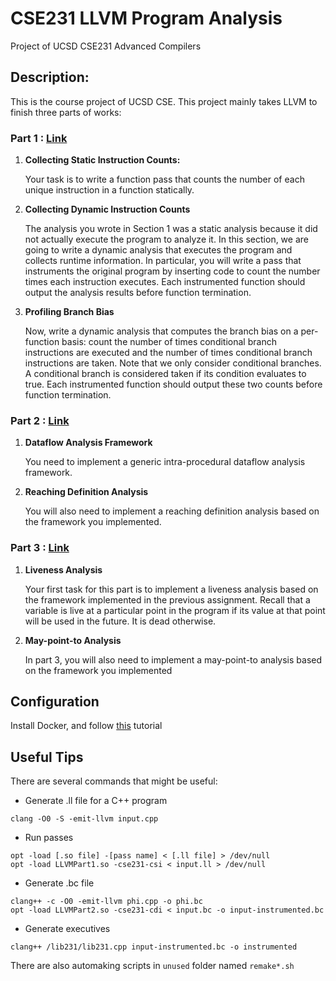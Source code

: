 # CSE231 LLVM Program Analysis
Project of UCSD CSE231 Advanced Compilers


## Description:

This is the course project of UCSD CSE. This project mainly takes LLVM to finish three parts of works:

### Part 1 : [Link](https://ucsd-pl.github.io/cse231/wi18/part1.html)

1. **Collecting Static Instruction Counts:**

   Your task is to write a function pass that counts the number of each unique instruction in a function statically. 

2. **Collecting Dynamic Instruction Counts**

   The analysis you wrote in Section 1 was a static analysis because it did not actually execute the program to analyze it. In this section, we are going to write a dynamic analysis that executes the program and collects runtime information. In particular, you will write a pass that instruments the original program by inserting code to count the number times each instruction executes. Each instrumented function should output the analysis results before function termination.
   
3. **Profiling Branch Bias**

   Now, write a dynamic analysis that computes the branch bias on a per-function basis: count the number of times conditional branch instructions are executed and the number of times conditional branch instructions are taken. Note that we only consider conditional branches. A conditional branch is considered taken if its condition evaluates to true. Each instrumented function should output these two counts before function termination. 
   
### Part 2 : [Link](https://ucsd-pl.github.io/cse231/wi18/part2.html)

1. **Dataflow Analysis Framework**

   You need to implement a generic intra-procedural dataflow analysis framework. 
   
2. **Reaching Definition Analysis**

   You will also need to implement a reaching definition analysis based on the framework you implemented.
   
### Part 3 : [Link](https://ucsd-pl.github.io/cse231/wi18/part3.html)

1. **Liveness Analysis**

   Your first task for this part is to implement a liveness analysis based on the framework implemented in the previous assignment. Recall that a variable is live at a particular point in the program if its value at that point will be used in the future. It is dead otherwise.
   
2. **May-point-to Analysis**

   In part 3, you will also need to implement a may-point-to analysis based on the framework you implemented


## Configuration
Install Docker, and follow [this](https://ucsd-pl.github.io/cse231/wi18/part0.html) tutorial

## Useful Tips
There are several commands that might be useful:

* Generate .ll file for a C++ program
```
clang -O0 -S -emit-llvm input.cpp
```

* Run passes 
```
opt -load [.so file] -[pass name] < [.ll file] > /dev/null
opt -load LLVMPart1.so -cse231-csi < input.ll > /dev/null
```

* Generate .bc file
```
clang++ -c -O0 -emit-llvm phi.cpp -o phi.bc
opt -load LLVMPart2.so -cse231-cdi < input.bc -o input-instrumented.bc
```

* Generate executives
```
clang++ /lib231/lib231.cpp input-instrumented.bc -o instrumented
```

There are also automaking scripts in `unused` folder named `remake*.sh`
